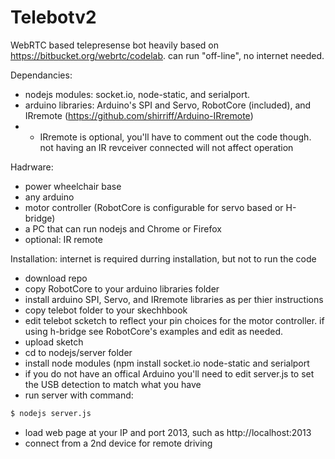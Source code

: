 # Telebotv2

WebRTC based telepresense bot heavily based on https://bitbucket.org/webrtc/codelab.  can run "off-line", no internet needed.

Dependancies:
 - nodejs modules: socket.io, node-static, and serialport.  
 - arduino libraries: Arduino's SPI and Servo,  RobotCore (included), and IRremote (https://github.com/shirriff/Arduino-IRremote)
 - - IRremote is optional, you'll have to comment out the code though.  not having an IR revceiver connected will not affect operation
 
Hadrware:
 - power wheelchair base
 - any arduino
 - motor controller (RobotCore is configurable for servo based or H-bridge)
 - a PC that can run nodejs and Chrome or Firefox
 - optional: IR remote

Installation:  internet is required durring installation, but not to run the code
 - download repo
 - copy RobotCore to your arduino libraries folder
 - install arduino SPI, Servo, and IRremote libraries as per thier instructions
 - copy telebot folder to your skechhbook
 - edit telebot scketch to reflect your pin choices for the motor controller.  if using h-bridge see RobotCore's examples and edit as needed.
 - upload sketch
 - cd to nodejs/server folder
 - install node modules (npm install socket.io node-static and serialport
 - if you do not have an offical Arduino you'll need to edit server.js to set the USB detection to match what you have
 - run server with command: 
```sh
$ nodejs server.js
```
 - load web page at your IP and port 2013, such as http://localhost:2013
 - connect from a 2nd device for remote driving
 
